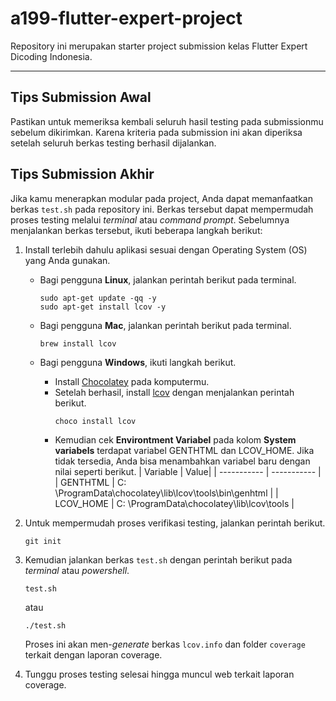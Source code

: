# a199-flutter-expert-project

Repository ini merupakan starter project submission kelas Flutter Expert Dicoding Indonesia.

---

## Tips Submission Awal

Pastikan untuk memeriksa kembali seluruh hasil testing pada submissionmu sebelum dikirimkan. Karena
kriteria pada submission ini akan diperiksa setelah seluruh berkas testing berhasil dijalankan.

## Tips Submission Akhir

Jika kamu menerapkan modular pada project, Anda dapat memanfaatkan berkas `test.sh` pada repository
ini. Berkas tersebut dapat mempermudah proses testing melalui *terminal* atau *command prompt*.
Sebelumnya menjalankan berkas tersebut, ikuti beberapa langkah berikut:

1. Install terlebih dahulu aplikasi sesuai dengan Operating System (OS) yang Anda gunakan.
    - Bagi pengguna **Linux**, jalankan perintah berikut pada terminal.
        ```
        sudo apt-get update -qq -y
        sudo apt-get install lcov -y
        ```

    - Bagi pengguna **Mac**, jalankan perintah berikut pada terminal.
        ```
        brew install lcov
        ```
    - Bagi pengguna **Windows**, ikuti langkah berikut.
        - Install [Chocolatey](https://chocolatey.org/install) pada komputermu.
        - Setelah berhasil, install [lcov](https://community.chocolatey.org/packages/lcov) dengan
          menjalankan perintah berikut.
            ```
            choco install lcov
            ```
        - Kemudian cek **Environtment Variabel** pada kolom **System variabels** terdapat variabel
          GENTHTML dan LCOV_HOME. Jika tidak tersedia, Anda bisa menambahkan variabel baru dengan
          nilai seperti berikut. | Variable | Value| | ----------- | ----------- | | GENTHTML | C:
          \ProgramData\chocolatey\lib\lcov\tools\bin\genhtml | | LCOV_HOME | C:
          \ProgramData\chocolatey\lib\lcov\tools |

2. Untuk mempermudah proses verifikasi testing, jalankan perintah berikut.
    ```
    git init
    ```
3. Kemudian jalankan berkas `test.sh` dengan perintah berikut pada *terminal* atau *powershell*.
    ```
    test.sh
    ```
   atau
    ```
    ./test.sh
    ```
   Proses ini akan men-*generate* berkas `lcov.info` dan folder `coverage` terkait dengan laporan
   coverage.
4. Tunggu proses testing selesai hingga muncul web terkait laporan coverage.

